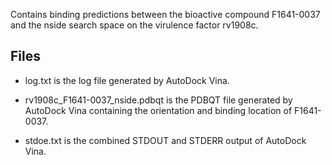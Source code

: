 Contains binding predictions between the bioactive compound F1641-0037 and the nside search space on the virulence factor rv1908c.

## Files

- log.txt is the log file generated by AutoDock Vina.

- rv1908c_F1641-0037_nside.pdbqt is the PDBQT file generated by AutoDock Vina containing the orientation and binding location of F1641-0037.

- stdoe.txt is the combined STDOUT and STDERR output of AutoDock Vina.

